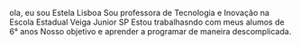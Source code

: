 ola, eu sou Estela Lisboa 
Sou professora de Tecnologia e Inovação na Escola Estadual Veiga Junior SP
Estou trabalhasndo com meus alumos de 6° anos 
Nosso objetivo e aprender a programar de maneira descomplicada.
